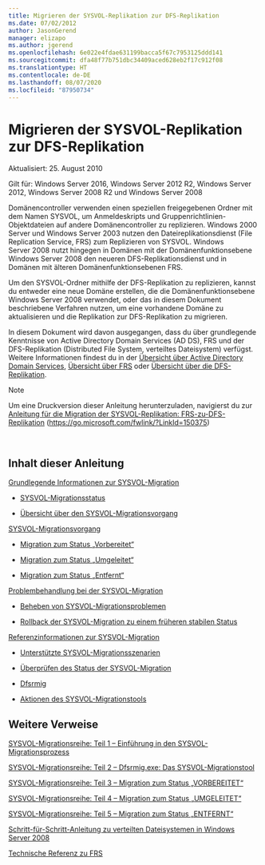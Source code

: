 ```yaml
---
title: Migrieren der SYSVOL-Replikation zur DFS-Replikation
ms.date: 07/02/2012
author: JasonGerend
manager: elizapo
ms.author: jgerend
ms.openlocfilehash: 6e022e4fdae631199bacca5f67c7953125ddd141
ms.sourcegitcommit: dfa48f77b751dbc34409aced628eb2f17c912f08
ms.translationtype: HT
ms.contentlocale: de-DE
ms.lasthandoff: 08/07/2020
ms.locfileid: "87950734"
---
```

# <a name="migrate-sysvol-replication-to-dfs-replication"></a>Migrieren der SYSVOL-Replikation zur DFS-Replikation


Aktualisiert: 25. August 2010

Gilt für: Windows Server 2016, Windows Server 2012 R2, Windows Server 2012, Windows Server 2008 R2 und Windows Server 2008

Domänencontroller verwenden einen speziellen freigegebenen Ordner mit dem Namen SYSVOL, um Anmeldeskripts und Gruppenrichtlinien-Objektdateien auf andere Domänencontroller zu replizieren. Windows 2000 Server und Windows Server 2003 nutzen den Dateireplikationsdienst (File Replication Service, FRS) zum Replizieren von SYSVOL. Windows Server 2008 nutzt hingegen in Domänen mit der Domänenfunktionsebene Windows Server 2008 den neueren DFS-Replikationsdienst und in Domänen mit älteren Domänenfunktionsebenen FRS.

Um den SYSVOL-Ordner mithilfe der DFS-Replikation zu replizieren, kannst du entweder eine neue Domäne erstellen, die die Domänenfunktionsebene Windows Server 2008 verwendet, oder das in diesem Dokument beschriebene Verfahren nutzen, um eine vorhandene Domäne zu aktualisieren und die Replikation zur DFS-Replikation zu migrieren.

In diesem Dokument wird davon ausgegangen, dass du über grundlegende Kenntnisse von Active Directory Domain Services (AD DS), FRS und der DFS-Replikation (Distributed File System, verteiltes Dateisystem) verfügst. Weitere Informationen findest du in der [Übersicht über Active Directory Domain Services](https://go.microsoft.com/fwlink/?linkid=147787), [Übersicht über FRS](https://go.microsoft.com/fwlink/?linkid=121763) oder [Übersicht über die DFS-Replikation](https://go.microsoft.com/fwlink/?linkid=121762).


> [!NOTE]
> Um eine Druckversion dieser Anleitung herunterzuladen, navigierst du zur <a href="https://go.microsoft.com/fwlink/?linkid=150375">Anleitung für die Migration der SYSVOL-Replikation: FRS-zu-DFS-Replikation</a> (https://go.microsoft.com/fwlink/?LinkId=150375)
<br>


## <a name="in-this-guide"></a>Inhalt dieser Anleitung

[Grundlegende Informationen zur SYSVOL-Migration](/previous-versions/windows/it-pro/windows-server-2008-r2-and-2008/dd640170(v=ws.10))

  - [SYSVOL-Migrationsstatus](/previous-versions/windows/it-pro/windows-server-2008-r2-and-2008/dd641052(v=ws.10))

  - [Übersicht über den SYSVOL-Migrationsvorgang](/previous-versions/windows/it-pro/windows-server-2008-r2-and-2008/dd639809(v=ws.10))


[SYSVOL-Migrationsvorgang](/previous-versions/windows/it-pro/windows-server-2008-r2-and-2008/dd639860(v=ws.10))

  - [Migration zum Status „Vorbereitet“](/previous-versions/windows/it-pro/windows-server-2008-r2-and-2008/dd641193(v=ws.10))

  - [Migration zum Status „Umgeleitet“](/previous-versions/windows/it-pro/windows-server-2008-r2-and-2008/dd641340(v=ws.10))

  - [Migration zum Status „Entfernt“](/previous-versions/windows/it-pro/windows-server-2008-r2-and-2008/dd640254(v=ws.10))


[Problembehandlung bei der SYSVOL-Migration](/previous-versions/windows/it-pro/windows-server-2008-r2-and-2008/dd640395(v=ws.10))

  - [Beheben von SYSVOL-Migrationsproblemen](/previous-versions/windows/it-pro/windows-server-2008-r2-and-2008/dd639976(v=ws.10))

  - [Rollback der SYSVOL-Migration zu einem früheren stabilen Status](/previous-versions/windows/it-pro/windows-server-2008-r2-and-2008/dd640509(v=ws.10))


[Referenzinformationen zur SYSVOL-Migration](/previous-versions/windows/it-pro/windows-server-2008-r2-and-2008/dd640293(v=ws.10))

  - [Unterstützte SYSVOL-Migrationsszenarien](/previous-versions/windows/it-pro/windows-server-2008-r2-and-2008/dd639854(v=ws.10))

  - [Überprüfen des Status der SYSVOL-Migration](/previous-versions/windows/it-pro/windows-server-2008-r2-and-2008/dd639789(v=ws.10))

  - [Dfsrmig](/previous-versions/windows/it-pro/windows-server-2008-r2-and-2008/dd641227(v=ws.10))

  - [Aktionen des SYSVOL-Migrationstools](/previous-versions/windows/it-pro/windows-server-2008-r2-and-2008/dd639712(v=ws.10))


## <a name="additional-references"></a>Weitere Verweise

[SYSVOL-Migrationsreihe: Teil 1 – Einführung in den SYSVOL-Migrationsprozess](https://go.microsoft.com/fwlink/?linkid=121756)

[SYSVOL-Migrationsreihe: Teil 2 – Dfsrmig.exe: Das SYSVOL-Migrationstool](https://go.microsoft.com/fwlink/?linkid=121757)

[SYSVOL-Migrationsreihe: Teil 3 – Migration zum Status „VORBEREITET“](https://go.microsoft.com/fwlink/?linkid=121758)

[SYSVOL-Migrationsreihe: Teil 4 – Migration zum Status „UMGELEITET“](https://go.microsoft.com/fwlink/?linkid=121759)

[SYSVOL-Migrationsreihe: Teil 5 – Migration zum Status „ENTFERNT“](https://go.microsoft.com/fwlink/?linkid=121760)

[Schritt-für-Schritt-Anleitung zu verteilten Dateisystemen in Windows Server 2008](https://go.microsoft.com/fwlink/?linkid=85231)

[Technische Referenz zu FRS](https://go.microsoft.com/fwlink/?linkid=121764)
